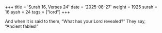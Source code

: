 +++
title = 'Surah 16, Verses 24'
date = '2025-08-27'
weight = 1925
surah = 16
ayah = 24
tags = ["lord"]
+++

And when it is said to them, “What has your Lord revealed?” They say, “Ancient fables!”